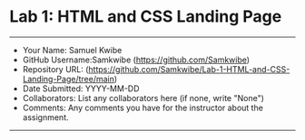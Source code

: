 # Lab 1: HTML and CSS Landing Page

---

- Your Name: Samuel Kwibe
- GitHub Username:Samkwibe (https://github.com/Samkwibe)
- Repository URL: (https://github.com/Samkwibe/Lab-1-HTML-and-CSS-Landing-Page/tree/main)
- Date Submitted: YYYY-MM-DD
- Collaborators: List any collaborators here (if none, write "None")
- Comments: Any comments you have for the instructor about the assignment.

---
